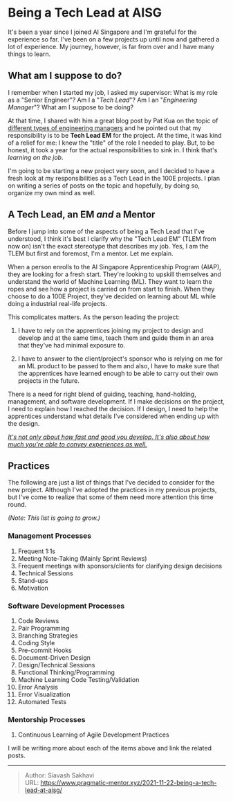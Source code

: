 # Being a Tech Lead at AISG


It's been a year since I joined AI Singapore and I'm grateful for the experience so far.
I've been on a few projects up until now and gathered a lot of experience.
My journey, however, is far from over and I have many things to learn.

## What am I suppose to do?

I remember when I started my job, I asked my supervisor: What is my role as a "Senior Engineer"?
Am I a "_Tech Lead_"? Am I an "_Engineering Manager_"? What am I suppose to be doing?

At that time, I shared with him a great blog post by Pat Kua on the topic of [different types of
engineering managers](https://www.patkua.com/blog/5-engineering-manager-archetypes) and he pointed
out that my responsibility is to be **Tech Lead EM** for the project. At the time, it was kind of a
relief for me: I knew the "title" of the role I needed to play. But, to be honest, it took a year for
the actual responsibilities to sink in. I think that's _learning on the job_.

I'm going to be starting a new project very soon, and I decided to have a fresh look at my
responsibilities as a Tech Lead in the 100E projects.  I plan on writing a series of posts on the topic and hopefully,
by doing so, organize my own mind as well.

## A Tech Lead, an EM _and_ a Mentor

Before I jump into some of the aspects of being a Tech Lead that I've understood, I think
it's best I clarify why the "Tech Lead EM" (TLEM from now on) isn't the exact stereotype that describes my job.
Yes, I am the TLEM but first and foremost, I'm a mentor. Let me explain.

When a person enrolls to the AI Singapore Apprenticeship Program (AIAP), they are looking for
a fresh start. They're looking to upskill themselves and understand the world of Machine Learning (ML).
They want to learn the ropes and see how a project is carried on from start to finish.
When they choose to do a 100E Project, they've decided on learning about ML while doing a industrial
real-life projects.

This complicates matters. As the person leading the project:

1. I have to rely on the apprentices joining my project to design and develop and at the same time, teach them and guide them
in an area that they've had minimal exposure to.

2. I have to answer to the client/project's sponsor who is relying on me for an ML product to be passed to them and also, I have to make sure that the apprentices have learned enough to be able to carry out their own projects in the future.

There is a need for right blend of guiding, teaching, hand-holding, management, and software development.
If I make decisions on the project, I need to explain how I reached the decision. If I design,
I need to help the apprentices understand what details I've considered when ending up with the design.

[_It's not only about how fast and good you develop. It's also about how much you're able to convey experiences as well._](#)

## Practices

The following are just a list of things that I've decided to consider for the new project.
Although I've adopted the practices in my previous projects, but I've come to realize that some of them need more attention this time round.

_(Note: This list is going to grow.)_

### Management Processes

1. Frequent 1:1s
1. Meeting Note-Taking (Mainly Sprint Reviews)
1. Frequent meetings with sponsors/clients for clarifying design decisions
1. Technical Sessions
1. Stand-ups
1. Motivation

### Software Development Processes

1. Code Reviews
1. Pair Programming
1. Branching Strategies
1. Coding Style
1. Pre-commit Hooks
1. Document-Driven Design
1. Design/Technical Sessions
1. Functional Thinking/Programming
1. Machine Learning Code Testing/Validation
1. Error Analysis
1. Error Visualization
1. Automated Tests

### Mentorship Processes

1. Continuous Learning of Agile Development Practices

I will be writing more about each of the items above and link the related posts.


---

> Author: Siavash Sakhavi  
> URL: https://www.pragmatic-mentor.xyz/2021-11-22-being-a-tech-lead-at-aisg/  

